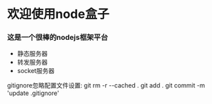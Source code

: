 <h1>欢迎使用node盒子</h1>
<h3>这是一个很棒的nodejs框架平台</h3>

<ul>
    <li>静态服务器</li>
    <li>转发服务器</li>
    <li>socket服务器</li>
</ul>


gitignore忽略配置文件设置:
git rm -r --cached .
git add .
git commit -m 'update .gitignore'